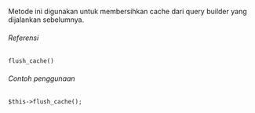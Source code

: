 Metode ini digunakan untuk membersihkan cache dari query builder yang dijalankan sebelumnya.

###### Referensi

`flush_cache()`

###### Contoh penggunaan

`$this->flush_cache();`
